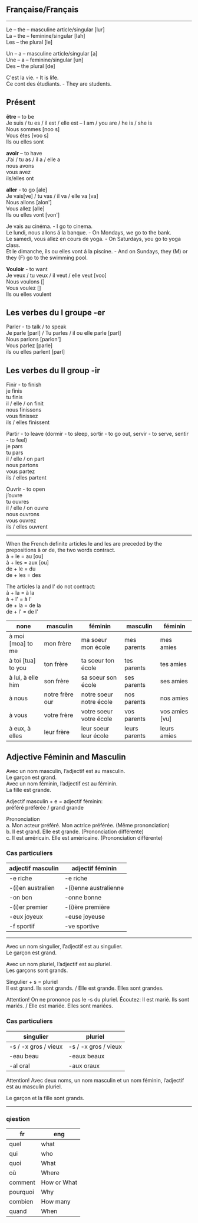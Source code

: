 Française/Français
-------------------------------------------------------------------------
--------------------------------------------------------------------------
Le – the – masculine article/singular [lur]  
La – the – feminine/singular [lah]  
Les – the plural [le]  

Un – a – masculine article/singular [a]  
Une – a – feminine/singular [un]  
Des – the plural [de]  

C'est la vie. - It is life.  
Ce cont des étudiants. - They are students.  

Présent
---------------------------------------------------------------------------
**être** – to be  
Je suis / tu es / il est / elle est – I am / you are / he is / she is  
Nous sommes [noo s]  
Vous étes [voo s]  
Ils ou elles sont  

**avoir** – to have  
J’ai / tu as / il a / elle a  
nous avons  
vous avez  
ils/elles ont  

**aller** - to go [ale]  
Je vais[ve] / tu vas / il va / elle va [va]  
Nous allons [alon']  
Vous allez [alle]  
Ils ou elles vont [von']  

Je vais au cinéma. - I go to cinema.  
Le lundi, nous allons á la banque. - On Mondays, we go to the bank.  
Le samedi, vous allez en cours de yoga. - On Saturdays, you go to yoga class.  
Et le dimanche, ils ou elles vont á la piscine. - And on Sundays, they (M) or they (F) go to the swimming pool.  

**Vouloir** - to want  
Je veux / tu veux / il veut / elle veut [voo]  
Nous voulons []  
Vous voulez []  
Ils ou elles voulent  


Les verbes du I groupe -er
---------------------------------------------------------------------------

Parler - to talk / to speak  
Je parle [parl] / Tu parles / il ou elle parle [parl]  
Nous parlons [parlon']  
Vous parlez [parle]  
ils ou elles parlent [parl]  

Les verbes du II group -ir
---------------------------------------------------------------------------

Finir - to finish  
je finis  
tu finis  
il / elle / on finit  
nous finissons  
vous finissez  
ils / elles finissent  

Partir - to leave (dormir - to sleep, sortir - to go out, servir - to serve, sentir - to feel)  
je pars  
tu pars  
il / elle / on part  
nous partons  
vous partez  
ils / elles partent  

Ouvrir - to open  
j’ouvre  
tu ouvres  
il / elle / on ouvre  
nous ouvrons  
vous ouvrez  
ils / elles ouvrent  

----------------------------------------------------------------------------

When the French definite articles le and les are preceded by the prepositions à or de, the two words contract.  
à + le = au [ou]  
à + les = aux [ou]  
de + le = du  
de + les = des  

The articles la and l' do not contract:  
à + la = à la  
à + l' = à l'  
de + la = de la  
de + l' = de l'  


none               | masculin        | féminin                 | masculin      | féminin
-------------------|-----------------|-------------------------|---------------|--------                   
à moi [moa] to me  | mon frère       | ma soeur mon école      | mes parents   | mes amies
à toi [tua] to you | ton frère       | ta soeur ton école      | tes parents   | tes amies
à lui, à elle him  | son frère       | sa soeur son école      | ses parents   | ses amies
à nous             | notre frère our | notre soeur notre école | nos parents   | nos amies
à vous             | votre frère     | votre soeur votre école | vos parents   | vos amies [vu]
à eux, à elles     | leur frère      | leur soeur leur école   | leurs parents | leurs amies


Adjective Féminin and Masculin
-----------------------------------------------------------------------------------------

Avec un nom masculin, l’adjectif est au masculin.  
Le garçon est grand.  
Avec un nom féminin, l’adjectif est au féminin.  
La fille est grande.  

Adjectif masculin + e = adjectif féminin:   
préféré préférée / grand grande  

Prononciation  
a. Mon acteur préféré. Mon actrice préférée. (Même prononciation)  
b. Il est grand. Elle est grande. (Prononciation différente)  
c. Il est américain. Elle est américaine. (Prononciation différente)  


### Cas particuliers

adjectif masculin | adjectif féminin
------------------|----------------------
-e riche          | -e riche
-(i)en australien | -(i)enne australienne
-on bon           | -onne bonne
-(i)er premier    | -(i)ère première
-eux joyeux       | -euse joyeuse
-f sportif        |-ve sportive

------------------------------------------------------------------------------

Avec un nom singulier, l’adjectif est au singulier.  
Le garçon est grand.

Avec un nom pluriel, l’adjectif est au pluriel.  
Les garçons sont grands.

Singulier + s = pluriel  
Il est grand. Ils sont grands. / Elle est grande. Elles sont grandes.

Attention! On ne prononce pas le -s du pluriel. Écoutez: Il est marié. Ils sont mariés. / Elle est mariée. Elles sont mariées.

### Cas particuliers

singulier            | pluriel
---------------------|------------------------
-s / -x gros / vieux | -s / -x gros / vieux
-eau beau            | -eaux beaux
-al oral             | -aux oraux


Attention! Avec deux noms, un nom masculin et un nom féminin, l’adjectif est au masculin pluriel.

Le garçon et la fille sont grands.

-----------------------------------------------------------------------------

### qiestion
fr       | eng
---------|---------
quel     | what
qui      | who
quoi     | What
où       | Where
comment  | How or What
pourquoi | Why
combien  | How many
quand    | When
